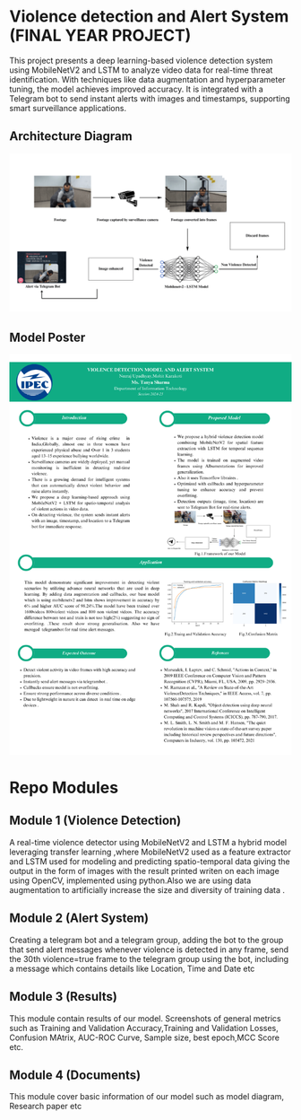 # Violence detection and Alert System (FINAL YEAR PROJECT)
This project presents a deep learning-based violence detection system using MobileNetV2 and LSTM to analyze video data for real-time threat identification. With techniques like data augmentation and hyperparameter tuning, the model achieves improved accuracy. It is integrated with a Telegram bot to send instant alerts with images and timestamps, supporting smart surveillance applications.



## Architecture Diagram
![](<Alert System/Model diagram.png>)


## Model Poster 
![](<Alert System/model poster.png>)



# Repo Modules

## Module 1 (Violence Detection)
A real-time violence detector using MobileNetV2 and LSTM a hybrid model leveraging transfer learning ,where MobileNetV2 used as a feature extractor and LSTM used for modeling and predicting spatio-temporal data giving the output in the form of images with the result printed writen on each image using OpenCV, implemented using python.Also  we are using data augmentation to artificially increase the size and diversity of training data .

## Module 2 (Alert System)
Creating a telegram bot and a telegram group, adding the bot to the group that send alert messages whenever violence is detected in any frame, send the 30th violence=true frame to the telegram group using the bot, including a message which contains details like Location, Time and Date etc

## Module 3 (Results)
This module contain results of our model. Screenshots of general metrics such as Training and Validation Accuracy,Training and Validation Losses,
Confusion MAtrix, AUC-ROC Curve, Sample size, best epoch,MCC Score etc.
## Module 4 (Documents)
This module cover basic information  of our model such as model diagram,
Research paper etc 